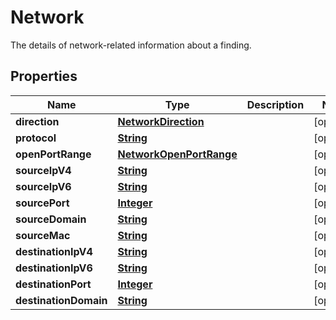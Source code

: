 

# Network

The details of network-related information about a finding.

## Properties

| Name | Type | Description | Notes |
|------------ | ------------- | ------------- | -------------|
|**direction** | [**NetworkDirection**](NetworkDirection.md) |  |  [optional] |
|**protocol** | [**String**](String.md) |  |  [optional] |
|**openPortRange** | [**NetworkOpenPortRange**](NetworkOpenPortRange.md) |  |  [optional] |
|**sourceIpV4** | [**String**](String.md) |  |  [optional] |
|**sourceIpV6** | [**String**](String.md) |  |  [optional] |
|**sourcePort** | [**Integer**](Integer.md) |  |  [optional] |
|**sourceDomain** | [**String**](String.md) |  |  [optional] |
|**sourceMac** | [**String**](String.md) |  |  [optional] |
|**destinationIpV4** | [**String**](String.md) |  |  [optional] |
|**destinationIpV6** | [**String**](String.md) |  |  [optional] |
|**destinationPort** | [**Integer**](Integer.md) |  |  [optional] |
|**destinationDomain** | [**String**](String.md) |  |  [optional] |



